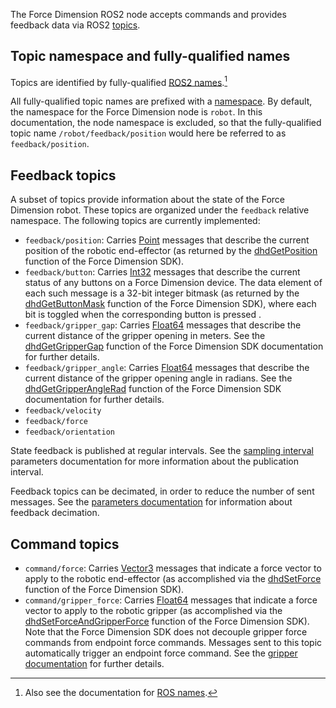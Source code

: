 <!-- License

Copyright 2022 Neuromechatronics Lab, Carnegie Mellon University (a.whit)

Created by: a. whit. (nml@whit.contact)

This Source Code Form is subject to the terms of the Mozilla Public
License, v. 2.0. If a copy of the MPL was not distributed with this
file, You can obtain one at https://mozilla.org/MPL/2.0/.
-->

The Force Dimension ROS2 node accepts commands and provides feedback data via 
ROS2 [topics][ros_topics].

## Topic namespace and fully-qualified names

Topics are identified by fully-qualified 
[ROS2 names][ros2_name_constraints].[^ros_names]

[^ros_names]: Also see the documentation for [ROS names][ros_names].

All fully-qualified topic names are prefixed with a 
[namespace](namespace.md). By default, the namespace for the 
Force Dimension node is ``robot``. In this documentation, the node namespace is 
excluded, so that the fully-qualified topic name ``/robot/feedback/position`` 
would here be referred to as ``feedback/position``.

## Feedback topics

A subset of topics provide information about the state of the Force Dimension 
robot. These topics are organized under the ``feedback`` relative namespace. 
The following topics are currently implemented:

* ``feedback/position``: Carries [Point][geometry_msgs_point] messages that 
  describe the current position of the robotic end-effector (as returned by the 
  [dhdGetPosition] function of the Force Dimension SDK).
* ``feedback/button``: Carries [Int32][example_interfaces_int32] messages that 
  describe the current status of any buttons on a Force Dimension device. The 
  data element of each such message is a 32-bit integer bitmask (as returned by 
  the [dhdGetButtonMask] function of the Force Dimension SDK), where each bit 
  is toggled when the corresponding button is pressed .
* ``feedback/gripper_gap``: Carries [Float64][example_interfaces.float64] 
  messages that describe the current distance of the gripper opening in meters. 
  See the [dhdGetGripperGap] function of the Force Dimension SDK documentation 
  for further details.
* ``feedback/gripper_angle``: Carries [Float64][example_interfaces.float64] 
  messages that describe the current distance of the gripper opening angle in 
  radians. See the [dhdGetGripperAngleRad] function of the Force Dimension SDK 
  documentation for further details.
* ``feedback/velocity``
* ``feedback/force``
* ``feedback/orientation``

State feedback is published at regular intervals. See the 
[sampling interval](doc/markdown/parameters.md#sampling-interval) parameters 
documentation for more information about the publication interval.

Feedback topics can be decimated, in order to reduce the number of sent 
messages. See the [parameters documentation](parameters.md) for 
information about feedback decimation.

## Command topics

* ``command/force``: Carries [Vector3][geometry_msgs_vector3] messages that 
  indicate a force vector to apply to the robotic end-effector (as 
  accomplished via the [dhdSetForce] function of the Force Dimension SDK).
* ``command/gripper_force``: Carries [Float64][example_interfaces.float64] 
  messages that indicate a force vector to apply to the robotic gripper (as 
  accomplished via the [dhdSetForceAndGripperForce] function of the Force 
  Dimension SDK). Note that the Force Dimension SDK does not decouple gripper 
  force commands from endpoint force commands. Messages sent to this topic 
  automatically trigger an endpoint force command. See the
  [gripper documentation](doc/markdown/gripper.md) for further details.

[dhdGetGripperAngleRad]: https://downloads.forcedimension.com/sdk/doc/fdsdk-3.14.0/dhd/dhdc_8h.html#aacb9cbecf42f01330bd9a8fc512011d9

[dhdGetPosition]: https://downloads.forcedimension.com/sdk/doc/fdsdk-3.14.0/dhd/dhdc_8h.html#ac6910076186b2709dec3c2bfa38628c2

[dhdGetButtonMask]: https://downloads.forcedimension.com/sdk/doc/fdsdk-3.14.0/dhd/dhdc_8h.html#a5fbdfdb991ebe0faa92f1bcaffde5a75

[dhdGetGripperGap]: https://downloads.forcedimension.com/sdk/doc/fdsdk-3.14.0/dhd/dhdc_8h.html#ac8e059defb0d2e3255e4f74cf941e4eb

[example_interfaces.float64]:https://docs.ros2.org/latest/api/example_interfaces/msg/Float64.html

[example_interfaces_int32]: https://docs.ros2.org/latest/api/example_interfaces/msg/Int32.html

[geometry_msgs_point]: http://docs.ros.org/en/latest/api/geometry_msgs/html/msg/Point.html

[geometry_msgs_vector3]: http://docs.ros.org/en/latest/api/geometry_msgs/html/msg/Vector3.html

[ros_topics]: https://docs.ros.org/en/humble/Tutorials/Topics/Understanding-ROS2-Topics.html

[ros2_name_constraints]: http://design.ros2.org/articles/topic_and_service_names.html#ros-2-topic-and-service-name-constraints

[ros_names]: http://wiki.ros.org/Names

[dhdSetForce]: https://downloads.forcedimension.com/sdk/doc/fdsdk-3.14.0/dhd/dhdc_8h.html#abb6f549b805a44a23a78aa6c29085c28

[dhdSetForceAndGripperForce]: https://downloads.forcedimension.com/sdk/doc/fdsdk-3.14.0/dhd/dhdc_8h.html#aa2beb27a94c693149603619d44fc2725


